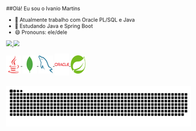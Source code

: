 ##Olá! Eu sou o Ivanio Martins
- 🔭 Atualmente trabalho com Oracle PL/SQL e Java
- 🌱 Estudando Java e Spring Boot
- 😄 Pronouns: ele/dele

<div>
  <a href="https://github.com/ivaniomartins">
  <img height="180em" src="https://github-readme-stats.vercel.app/api?username=ivaniomartins&show_icons=true&theme=dark&include_all_commits=true&count_private=true"/>
 <img height="180em" src="https://github-readme-stats.vercel.app/api/top-langs/?username=ivaniomartins&layout=compact&langs_count=7&theme=dark"/>
</div>
  <div style="display: inline_block"><br>
  <img align="center" alt="Ivanio-Jv" height="50" width="40" src="https://raw.githubusercontent.com/devicons/devicon/master/icons/java/java-plain.svg">
  <img align="center" alt="Ivanio-Mb" height="50" width="40" src="https://raw.githubusercontent.com/devicons/devicon/master/icons/mongodb/mongodb-plain.svg">
  <img align="center" alt="Ivanio-Ms" height="50" width="40" src="https://raw.githubusercontent.com/devicons/devicon/master/icons/mysql/mysql-original.svg">
  <img align="center" alt="Ivanio-Oc" height="60" width="40" src="https://github.com/devicons/devicon/blob/master/icons/oracle/oracle-original.svg"> 
  <img align="center" alt="Ivanio-Spring" height="50" width="40" src="https://github.com/devicons/devicon/blob/master/icons/spring/spring-original.svg">
 
</div>

##

<div>
  
 ![Snake animation](https://github.com/ivaniomartins/ivaniomartins/blob/output/github-contribution-grid-snake.svg)

  

  </div>

